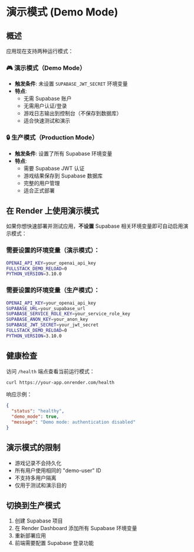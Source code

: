 # 演示模式 (Demo Mode)

## 概述

应用现在支持两种运行模式：

### 🎮 演示模式（Demo Mode）
- **触发条件**: 未设置 `SUPABASE_JWT_SECRET` 环境变量
- **特点**:
  - 无需 Supabase 账户
  - 无需用户认证/登录
  - 游戏日志输出到控制台（不保存到数据库）
  - 适合快速测试和演示

### 🔒 生产模式（Production Mode）
- **触发条件**: 设置了所有 Supabase 环境变量
- **特点**:
  - 需要 Supabase JWT 认证
  - 游戏结果保存到 Supabase 数据库
  - 完整的用户管理
  - 适合正式部署

## 在 Render 上使用演示模式

如果你想快速部署并测试应用，**不设置** Supabase 相关环境变量即可自动启用演示模式：

### 需要设置的环境变量（演示模式）：
```bash
OPENAI_API_KEY=your_openai_api_key
FULLSTACK_DEMO_RELOAD=0
PYTHON_VERSION=3.10.0
```

### 需要设置的环境变量（生产模式）：
```bash
OPENAI_API_KEY=your_openai_api_key
SUPABASE_URL=your_supabase_url
SUPABASE_SERVICE_ROLE_KEY=your_service_role_key
SUPABASE_ANON_KEY=your_anon_key
SUPABASE_JWT_SECRET=your_jwt_secret
FULLSTACK_DEMO_RELOAD=0
PYTHON_VERSION=3.10.0
```

## 健康检查

访问 `/health` 端点查看当前运行模式：

```bash
curl https://your-app.onrender.com/health
```

响应示例：
```json
{
  "status": "healthy",
  "demo_mode": true,
  "message": "Demo mode: authentication disabled"
}
```

## 演示模式的限制

- 游戏记录不会持久化
- 所有用户使用相同的 "demo-user" ID
- 不支持多用户隔离
- 仅用于测试和演示目的

## 切换到生产模式

1. 创建 Supabase 项目
2. 在 Render Dashboard 添加所有 Supabase 环境变量
3. 重新部署应用
4. 前端需要配置 Supabase 登录功能

